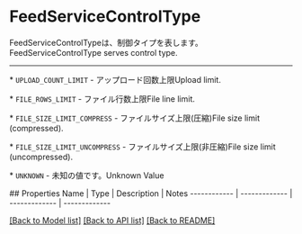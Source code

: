 # FeedServiceControlType

<div lang=\"ja\">FeedServiceControlTypeは、制御タイプを表します。</div> <div lang=\"en\">FeedServiceControlType serves control type.</div> <hr> <p>* <code>UPLOAD_COUNT_LIMIT</code> - <span lang=\"ja\">アップロード回数上限</span><span lang=\"en\">Upload limit.</span></p> <p>* <code>FILE_ROWS_LIMIT</code> - <span lang=\"ja\">ファイル行数上限</span><span lang=\"en\">File line limit.</span></p> <p>* <code>FILE_SIZE_LIMIT_COMPRESS</code> - <span lang=\"ja\">ファイルサイズ上限(圧縮)</span><span lang=\"en\">File size limit (compressed).</span></p> <p>* <code>FILE_SIZE_LIMIT_UNCOMPRESS</code> - <span lang=\"ja\">ファイルサイズ上限(非圧縮)</span><span lang=\"en\">File size limit (uncompressed).</span></p> <p>* <code>UNKNOWN</code> - <span lang=\"ja\">未知の値です。</span><span lang=\"en\">Unknown Value</span></p> 
## Properties
Name | Type | Description | Notes
------------ | ------------- | ------------- | -------------

[[Back to Model list]](../README.md#documentation-for-models) [[Back to API list]](../README.md#documentation-for-api-endpoints) [[Back to README]](../README.md)


